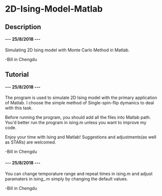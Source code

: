 # 2D-Ising-Model-Matlab

## Description
#### --- 25/8/2018 ---

Simulating 2D Ising model with Monte Carlo Method in Matlab.

-Bill in Chengdu

## Tutorial
#### --- 25/8/2018 ---

The program is used to simulate 2D Ising model with the primary application of Matlab. I choose the simple method of Single-spin-flip dymanics to deal with this task. 

Before running the program, you should add all the files into Matlab path. You'd better run the program in ising.m unless you want to improve my code.

Enjoy your time with Ising and Matlab! Suggestions and adjustments(as well as STARs) are welcomed.

-Bill in Chengdu

#### --- 25/8/2018 ---

You can change temporature range and repeat times in ising.m and adjust paramaters in ising_.m simply by changing the default values.

-Bill in Chengdu
